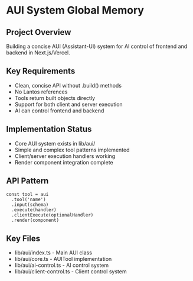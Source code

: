 # AUI System Global Memory

## Project Overview
Building a concise AUI (Assistant-UI) system for AI control of frontend and backend in Next.js/Vercel.

## Key Requirements
- Clean, concise API without .build() methods
- No Lantos references
- Tools return built objects directly
- Support for both client and server execution
- AI can control frontend and backend

## Implementation Status
- Core AUI system exists in lib/aui/
- Simple and complex tool patterns implemented
- Client/server execution handlers working
- Render component integration complete

## API Pattern
```tsx
const tool = aui
  .tool('name')
  .input(schema)
  .execute(handler)
  .clientExecute(optionalHandler)
  .render(component)
```

## Key Files
- lib/aui/index.ts - Main AUI class
- lib/aui/core.ts - AUITool implementation
- lib/aui/ai-control.ts - AI control system
- lib/aui/client-control.ts - Client control system

